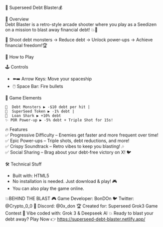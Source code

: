 🚀 Superseed Debt Blaster💰

 🌟 Overview  
Debt Blaster is a retro-style arcade shooter where you play as a Seedizen on a mission to blast away financial debt! 💥💸  

🔫 Shoot debt monsters → Reduce debt → Unlock power-ups → Achieve financial freedom!🏆  


 🎯 How to Play  

   🕹️ Controls  
  - ⬅️➡️ Arrow Keys: Move your spaceship  
  - 🖱️ Space Bar: Fire bullets 

   🎲 Game Elements  

    👾  Debt Monsters ▶️ -$10 debt per hit |  
    🌱  SuperSeed Token ▶️ -1% debt |  
    🦈  Loan Shark ▶️ +10% debt   
    ✨ POR Power-up ▶️ -5% debt + Triple Shot for 15s! 


 🔥 Features  
✅ Progressive Difficulty – Enemies get faster and more frequent over time!  
✅ Epic Power-ups – Triple shots, debt reductions, and more!  
✅ Crispy Soundtrack – Retro vibes to keep you blasting! 🎶  
✅ Social Sharing – Brag about your debt-free victory on X! 🐦  



 🛠️ Technical Stuff  
- Built with: HTML5  
- No installation is needed. Just download & play! 🎮  
- You can also play the game online. 

💥BEHIND THE BLAST
🎮 Game Developer: BonDOn
🐦 Twitter: @Crypto_0_0
💬 Discord: @0x_don
🏆 Created for: Superseed Grok3 Game Contest
🤖 Vibe coded with: Grok 3 & Deepseek AI
💥 Ready to blast your debt away? Play Now 👉 https://superseed-debt-blaster.netlify.app/
